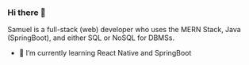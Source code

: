 ### Hi there 👋

Samuel is a full-stack (web) developer who uses the MERN Stack, Java (SpringBoot), and either SQL or NoSQL for DBMSs.

- 🌱 I’m currently learning React Native and SpringBoot


<!--
**achilahSamy/achilahSamy** is a ✨ _special_ ✨ repository because its `README.md` (this file) appears on your GitHub profile.

Here are some ideas to get you started:

- 🔭 I’m currently working on ...
- 👯 I’m looking to collaborate on ...
- 🤔 I’m looking for help with ...
- 💬 Ask me about ...
- 📫 How to reach me: ...
- 😄 Pronouns: ...
- ⚡ Fun fact: ...
-->
